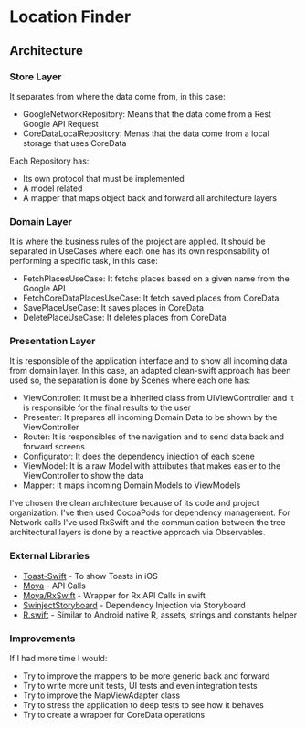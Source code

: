 # Location Finder

## Architecture

### Store Layer

It separates from where the data come from, in this case:
* GoogleNetworkRepository: Means that the data come from a Rest Google API Request
* CoreDataLocalRepository: Menas that the data come from a local storage that uses CoreData

Each Repository has:
* Its own protocol that must be implemented
* A model related
* A mapper that maps object back and forward all architecture layers

### Domain Layer

It is where the business rules of the project are applied. It should be separated in UseCases where each one has its own responsability of performing a specific task, in this case:

* FetchPlacesUseCase: It fetchs places based on a given name from the Google API
* FetchCoreDataPlacesUseCase: It fetch saved places from CoreData
* SavePlaceUseCase: It saves places in CoreData
* DeletePlaceUseCase: It deletes places from CoreData

### Presentation Layer

It is responsible of the application interface and to show all incoming data from domain layer. In this case, an adapted clean-swift approach has been used so, the separation is done by Scenes where each one has:

* ViewController: It must be a inherited class from UIViewController and it is responsible for the final results to the user
* Presenter: It prepares all incoming Domain Data to be shown by the ViewController
* Router: It is responsibles of the navigation and to send data back and forward screens
* Configurator: It does the dependency injection of each scene
* ViewModel: It is a raw Model with attributes that makes easier to the ViewController to show the data
* Mapper: It maps incoming Domain Models to ViewModels

I've chosen the clean architecture because of its code and project organization. I've then used CocoaPods for dependency management. For Network calls I've used RxSwift and the communication between the tree architectural layers is done by a reactive approach via Observables.

### External Libraries

* [Toast-Swift](https://github.com/scalessec/Toast-Swift) - To show Toasts in iOS
* [Moya](https://github.com/Moya/Moya) - API Calls
* [Moya/RxSwift](https://github.com/Moya/Moya/blob/master/docs/RxSwift.md) - Wrapper for Rx API Calls in swift
* [SwinjectStoryboard](https://github.com/Swinject/SwinjectStoryboard) - Dependency Injection via Storyboard
* [R.swift](https://github.com/mac-cain13/R.swift) - Similar to Android native R, assets, strings and constants helper

### Improvements

If I had more time I would:
* Try to improve the mappers to be more generic back and forward
* Try to write more unit tests, UI tests and even integration tests
* Try to improve the MapViewAdapter class
* Try to stress the application to deep tests to see how it behaves
* Try to create a wrapper for CoreData operations
